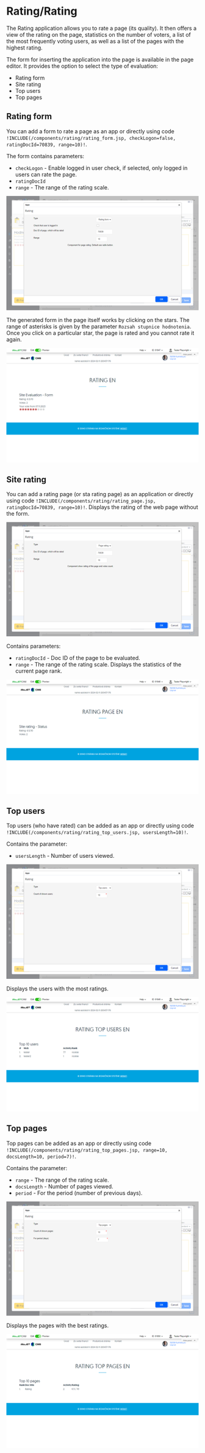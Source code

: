 # Rating/Rating

The Rating application allows you to rate a page (its quality). It then offers a view of the rating on the page, statistics on the number of voters, a list of the most frequently voting users, as well as a list of the pages with the highest rating.

The form for inserting the application into the page is available in the page editor. It provides the option to select the type of evaluation:
- Rating form
- Site rating
- Top users
- Top pages

## Rating form

You can add a form to rate a page as an app or directly using code `!INCLUDE(/components/rating/rating_form.jsp, checkLogon=false, ratingDocId=70839, range=10)!`.

The form contains parameters:
- `checkLogon` - Enable logged in user check, if selected, only logged in users can rate the page.
- `ratingDocId`
- `range` - The range of the rating scale.

![](rating-form_app.png)

The generated form in the page itself works by clicking on the stars. The range of asterisks is given by the parameter `Rozsah stupnice hodnotenia`. Once you click on a particular star, the page is rated and you cannot rate it again.

![](rating-form.png)

## Site rating

You can add a rating page (or sta rating page) as an application or directly using code `!INCLUDE(/components/rating/rating_page.jsp, ratingDocId=70839, range=10)!`. Displays the rating of the web page without the form.

![](rating-page_app.png)

Contains parameters:
- `ratingDocId` - Doc ID of the page to be evaluated.
- `range` - The range of the rating scale.
Displays the statistics of the current page rank.

![](rating-page.png)

## Top users

Top users (who have rated) can be added as an app or directly using code `!INCLUDE(/components/rating/rating_top_users.jsp, usersLength=10)!`.

Contains the parameter:
- `usersLength` - Number of users viewed.

![](rating-top-users_app.png)

Displays the users with the most ratings.

![](rating-top-users.png)

## Top pages

Top pages can be added as an app or directly using code `!INCLUDE(/components/rating/rating_top_pages.jsp, range=10, docsLength=10, period=7)!`.

Contains the parameter:
- `range` - The range of the rating scale.
- `docsLength` - Number of pages viewed.
- `period` - For the period (number of previous days).

![](rating-top-pages_app.png)

Displays the pages with the best ratings.

![](rating-top-pages.png)
